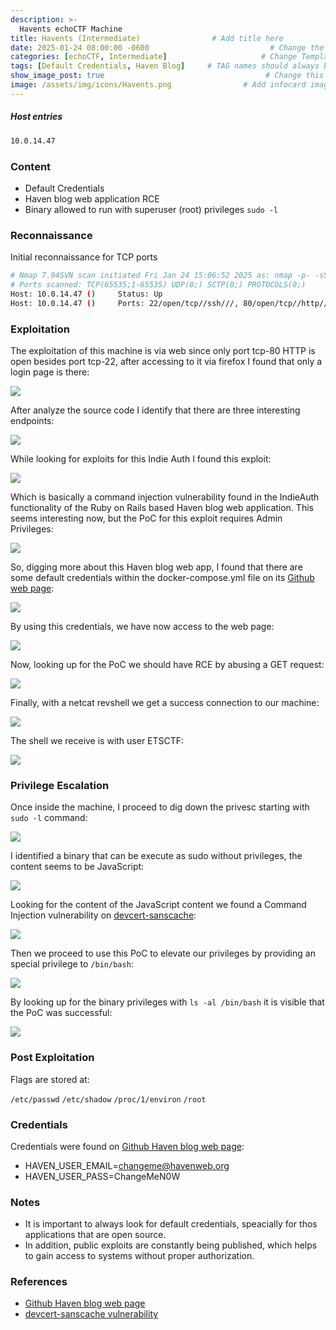 ```yaml
---
description: >-
  Havents echoCTF Machine
title: Havents (Intermediate)                # Add title here
date: 2025-01-24 08:00:00 -0600                           # Change the date to match completion date
categories: [echoCTF, Intermediate]                     # Change Templates to Writeup
tags: [Default Credentials, Haven Blog]     # TAG names should always be lowercase; replace template with writeup, and add relevant tags
show_image_post: true                                    # Change this to true
image: /assets/img/icons/Havents.png                # Add infocard image here for post preview image
---
```

##### Host entries
```bash
10.0.14.47  
```

### Content

-   Default Credentials
-   Haven blog web application RCE
-   Binary allowed to run with superuser (root) privileges `sudo -l`

### Reconnaissance

Initial reconnaissance for TCP ports
```bash
# Nmap 7.94SVN scan initiated Fri Jan 24 15:06:52 2025 as: nmap -p- -sS --open --min-rate 500 -Pn -n -vvvv -oG allPorts 10.0.14.47
# Ports scanned: TCP(65535;1-65535) UDP(0;) SCTP(0;) PROTOCOLS(0;)
Host: 10.0.14.47 ()     Status: Up
Host: 10.0.14.47 ()     Ports: 22/open/tcp//ssh///, 80/open/tcp//http///
```

### Exploitation

The exploitation of this machine is via web since only port tcp-80 HTTP is open besides port tcp-22, after accessing to it via firefox I found that only a login page is there:

![](/assets/img/Pasted-image-20250124171304.png)

After analyze the source code I identify that there are three interesting endpoints:

![](/assets/img/Pasted-image-20250124171458.png)

While looking for exploits for this Indie Auth I found this exploit:

![](/assets/img/Pasted-image-20250124171625.png)

Which is basically a command injection vulnerability found in the IndieAuth functionality of the Ruby on Rails based Haven blog web application. This seems interesting now, but the PoC for this exploit requires Admin Privileges:

![](/assets/img/Pasted-image-20250124171911.png)


So, digging more about this Haven blog web app, I found that there are some default credentials within the docker-compose.yml file on its [Github web page](https://github.com/havenweb/haven/blob/master/docker-compose.yml):

![](/assets/img/Pasted-image-20250124170801.png)

By using this credentials, we have now access to the web page:

![](/assets/img/Pasted-image-20250124172245.png)

Now, looking up for the PoC we should have RCE by abusing a GET request:

![](/assets/img/Pasted-image-20250124172424.png)

Finally, with a netcat revshell we get a success connection to our machine:

![](/assets/img/Pasted-image-20250124174625.png)

The shell we receive is with user ETSCTF:

![](/assets/img/Pasted-image-20250124174738.png)

### Privilege Escalation

Once inside the machine, I proceed to dig down the privesc starting with `sudo -l` command:

![](/assets/img/Pasted-image-20250124175559.png)

I identified a binary that can be execute as sudo without privileges, the content seems to be JavaScript:

![](/assets/img/Pasted-image-20250124175749.png)

Looking for the content of the JavaScript content we found a Command Injection vulnerability on [devcert-sanscache](https://security.snyk.io/vuln/SNYK-JS-DEVCERTSANSCACHE-540926):

![](/assets/img/Pasted-image-20250124180030.png)

Then we proceed to use this PoC to elevate our privileges by providing an special privilege to `/bin/bash`:

![](/assets/img/Pasted-image-20250124180236.png)

By looking up for the binary privileges with `ls -al /bin/bash` it is visible that the PoC was successful:

![](/assets/img/Pasted-image-20250124180517.png)

### Post Exploitation

Flags are stored at:

`/etc/passwd`
`/etc/shadow`
`/proc/1/environ`
`/root`

### Credentials

Credentials were found on [Github Haven blog web page](https://github.com/havenweb/haven/blob/master/docker-compose.yml):
- HAVEN_USER_EMAIL=changeme@havenweb.org
- HAVEN_USER_PASS=ChangeMeN0W

### Notes

- It is important to always look for default credentials, speacially for thos applications that are open source.
- In addition, public exploits are constantly being published, which helps to gain access to systems without proper authorization. 

### References

- [Github Haven blog web page](https://github.com/havenweb/haven/blob/master/docker-compose.yml)
- [devcert-sanscache vulnerability](https://security.snyk.io/vuln/SNYK-JS-DEVCERTSANSCACHE-540926)